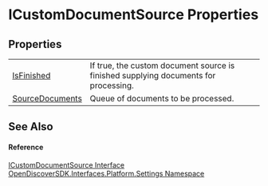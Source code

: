 # ICustomDocumentSource Properties




## Properties
<table>
<tr>
<td><a href="65f8d1ce-0c01-8023-65f0-ffc57e4e774f">IsFinished</a></td>
<td>If true, the custom document source is finished supplying documents for processing.</td></tr>
<tr>
<td><a href="33a8f547-11a1-4062-1c01-80050b47a9c2">SourceDocuments</a></td>
<td>Queue of documents to be processed.</td></tr>
</table>

## See Also


#### Reference
<a href="2f1724b9-5f01-5a9b-a604-10e09fa0d67a">ICustomDocumentSource Interface</a>  
<a href="a4de3d25-b44d-10c7-9f7b-6e96e612f300">OpenDiscoverSDK.Interfaces.Platform.Settings Namespace</a>  
